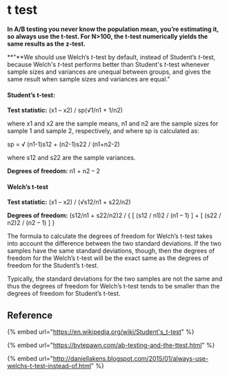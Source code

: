 # t test

**In A/B testing you never know the population mean, you’re estimating it, so always use the t-test. For N>100, the t-test numerically yields the same results as the z-test.**

**"**We should use Welch’s _t_-test by default, instead of Student’s _t_-test, because Welch's _t_-test performs better than Student's _t_-test whenever sample sizes and variances are unequal between groups, and gives the same result when sample sizes and variances are equal."

#### **Student’s t-test:**

**Test statistic:** (x1 – x2)  /  sp(√1/n1 + 1/n2)

where x1 and x2 are the sample means, n1 and n2 are the sample sizes for sample 1 and sample 2, respectively, and where sp is calculated as:

sp = √ (n1-1)s12 +  (n2-1)s22 /  (n1+n2-2)

where s12 and s22 are the sample variances.

**Degrees of freedom:** n1 + n2 – 2

#### **Welch’s t-test**

**Test statistic:** (x1 – x2)  /  (√s12/n1 + s22/n2)

**Degrees of freedom:** (s12/n1 + s22/n2)2 / { \[ (s12 / n1)2 / (n1 – 1) ] + \[ (s22 / n2)2 / (n2 – 1) ] }

The formula to calculate the degrees of freedom for Welch’s t-test takes into account the difference between the two standard deviations. If the two samples have the same standard deviations, though, then the degrees of freedom for the Welch’s t-test will be the exact same as the degrees of freedom for the Student’s t-test.

Typically, the standard deviations for the two samples are not the same and thus the degrees of freedom for Welch’s t-test tends to be smaller than the degrees of freedom for Student’s t-test.

## **Reference**

{% embed url="https://en.wikipedia.org/wiki/Student's_t-test" %}

{% embed url="https://bytepawn.com/ab-testing-and-the-ttest.html" %}

{% embed url="http://daniellakens.blogspot.com/2015/01/always-use-welchs-t-test-instead-of.html" %}
